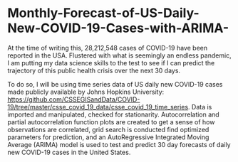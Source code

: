 # Monthly-Forecast-of-US-Daily-New-COVID-19-Cases-with-ARIMA-

At the time of writing this, 28,212,548 cases of COVID-19 have been reported in the USA. Flustered with what is seemingly an endless pandemic, I am putting my data science skills to the test to see if I can predict the trajectory of this public health crisis over the next 30 days.

To do so, I will be using time series data of US daily new COVID-19 cases made publicly available by Johns Hopkins University: https://github.com/CSSEGISandData/COVID-19/tree/master/csse_covid_19_data/csse_covid_19_time_series. Data is imported and manipulated, checked for stationarity. Autocorrelation and partial autocorrelation function plots are created to get a sense of how observations are correlated, grid search is conducted find optimized parameters for prediction, and an AutoRegressive Integrated Moving Average (ARIMA) model is used to test and predict 30 day forecasts of daily new COVID-19 cases in the United States.
